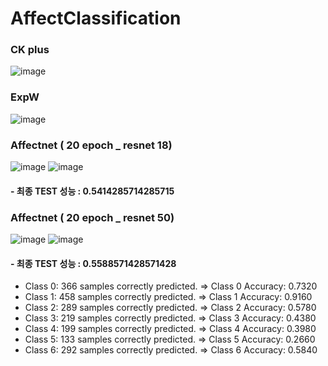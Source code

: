 # AffectClassification

### CK plus
![image](https://github.com/nanhungrybin/AffectClassification/assets/97181397/a02ed4ee-17ce-4ff5-97a9-bf95770b0909)

### ExpW
![image](https://github.com/nanhungrybin/AffectClassification/assets/97181397/57fc78c3-4dbf-4ffe-bb58-ce9d69d5b9c9)

### Affectnet ( 20 epoch _ resnet 18)
![image](https://github.com/nanhungrybin/AffectClassification/assets/97181397/f292a0f7-5be5-4b31-b986-0718fde29db3)
![image](https://github.com/nanhungrybin/AffectClassification/assets/97181397/fe28850b-1306-4b24-8a5c-7dce585458b9)
#### - 최종 TEST 성능 : 0.5414285714285715





### Affectnet ( 20 epoch _ resnet 50)
![image](https://github.com/nanhungrybin/AffectClassification/assets/97181397/1c25946c-e4ff-471f-82eb-8cd79741c9ed)
![image](https://github.com/nanhungrybin/AffectClassification/assets/97181397/a99ebeec-dec3-4171-9f97-2743a9bf5a55)

#### - 최종 TEST 성능 : 0.5588571428571428
- Class 0: 366 samples correctly predicted. => Class 0 Accuracy: 0.7320
- Class 1: 458 samples correctly predicted. => Class 1 Accuracy: 0.9160
- Class 2: 289 samples correctly predicted. => Class 2 Accuracy: 0.5780
- Class 3: 219 samples correctly predicted. => Class 3 Accuracy: 0.4380
- Class 4: 199 samples correctly predicted. => Class 4 Accuracy: 0.3980
- Class 5: 133 samples correctly predicted. => Class 5 Accuracy: 0.2660
- Class 6: 292 samples correctly predicted. => Class 6 Accuracy: 0.5840







